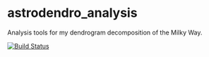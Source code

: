 astrodendro_analysis
====================

Analysis tools for my dendrogram decomposition of the Milky Way.

[![Build Status](https://travis-ci.org/tomr-stargazer/dendrogal.png)](https://travis-ci.org/tomr-stargazer/dendrogal)
